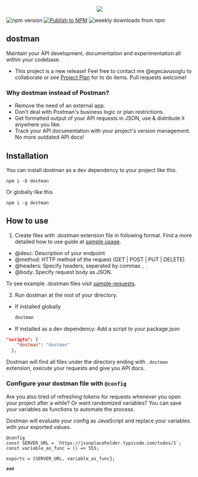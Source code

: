 <p align="center">
<img src="https://user-images.githubusercontent.com/42681882/125718829-23aac6f4-272f-4a68-9094-ea821a4e9300.png" style="width:80%, height: 10px; margin: auto" />
</p>

<img alt="npm version" src="https://img.shields.io/npm/v/dostman.svg?"></a>
[![Publish to NPM](https://github.com/egecavusoglu/dostman/actions/workflows/main.yml/badge.svg)](https://github.com/egecavusoglu/dostman/actions/workflows/main.yml)
<img alt="weekly downloads from npm" src="https://img.shields.io/npm/dw/dostman.svg"></a>

## dostman

Maintain your API development, documentation and experimentation all within your codebase.

-   This project is a new release! Feel free to contact me @egecavusoglu to collaborate or see [Project Plan](./docs/ProjectPlan.md) for to do items. Pull requests welcome!

### Why dostman instead of Postman?

-   Remove the need of an external app.
-   Don't deal with Postman's business logic or plan restrictions.
-   Get formatted output of your API requests in JSON, use & distribute it anywhere you like.
-   Track your API documentation with your project's version management. No more outdated API docs!
## Installation
You can install dostman as a dev dependency to your project like this.
```
npm i -D dostman 
```

Or globally like this
```
npm i -g dostman
```

## How to use

1. Create files with .dostman extension file in following format. Find a more detailed how to use guide at [sample usage](./docs/SampleUsage.md).

-   @desc: Description of your endpoint
-   @method: HTTP method of the request (GET | POST | PUT | DELETE)
-   @headers: Specify headers, seperated by commas `,` .
-   @body: Specify request body as JSON.

To see example .dostman files visit [sample-requests](./sample-requests).

2. Run dostman at the root of your directory.
- If installed globally
  ```bash
  dostman
  ```
- If installed as a dev dependency:
Add a script to your package.json
```json
"scripts": {
    "dostman": "dostman"
  },
```

Dostman will find all files under the directory ending with `.dostman` extension, execute your requests and give you API docs.

### Configure your dostman file with `@config`

Are you also tired of refreshing tokens for requests whenever you open your project after a while? Or want randomized variables? You can save your variables as functions to automate the process.

Dostman will evaluate your config as JavaScript and replace your variables with your exported values.

```
@config
const SERVER_URL = `https://jsonplaceholder.typicode.com/todos/1`;
const variable_as_func = () => 555;

exports = {SERVER_URL, variable_as_func};

###
```
